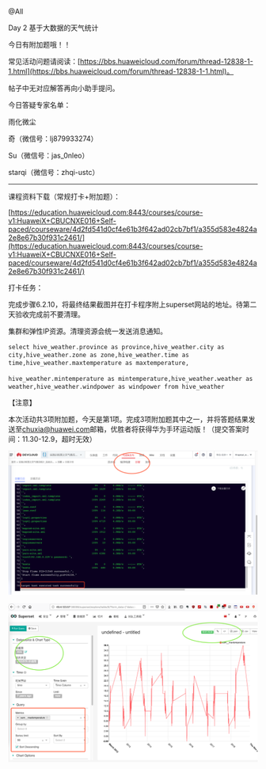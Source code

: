@All

Day 2 基于大数据的天气统计

今日有附加题哦！！

常见活动问题请阅读：[https://bbs.huaweicloud.com/forum/thread-12838-1-1.html](https://bbs.huaweicloud.com/forum/thread-12838-1-1.html)。

帖子中无对应解答再向小助手提问。

今日答疑专家名单：

雨化微尘

奇（微信号：lj879933274）

Su（微信号：jas_0nleo）

starqi（微信号：zhqi-ustc）

------------------

课程资料下载（常规打卡+附加题）：


[https://education.huaweicloud.com:8443/courses/course-v1:HuaweiX+CBUCNXE016+Self-paced/courseware/4d2fd541d0cf4e61b3f642ad02cb7bf1/a355d583e4824a2e8e67b30f931c2461/](https://education.huaweicloud.com:8443/courses/course-v1:HuaweiX+CBUCNXE016+Self-paced/courseware/4d2fd541d0cf4e61b3f642ad02cb7bf1/a355d583e4824a2e8e67b30f931c2461/)

打卡任务：

完成步骤6.2.10，将最终结果截图并在打卡程序附上superset网站的地址。待第二天验收完成前不要清理。

集群和弹性IP资源。清理资源会统一发送消息通知。



```
select hive_weather.province as province,hive_weather.city as city,hive_weather.zone as zone,hive_weather.time as time,hive_weather.maxtemperature as maxtemperature,

hive_weather.mintemperature as mintemperature,hive_weather.weather as weather,hive_weather.windpower as windpower from hive_weather
```


【注意】

本次活动共3项附加题，今天是第1项。完成3项附加题其中之一，并将答题结果发送至[chuxia@huawei.com](mailto:chuxia@huawei.com)邮箱，优胜者将获得华为手环运动版！（提交答案时间：11.30-12.9，超时无效）


![02_deploy_02](https://raw.githubusercontent.com/latermonk/BIGDATA_21DAY/master/DAY02/PNG/02_deploy_02.png)


![04_chart02.png](https://raw.githubusercontent.com/latermonk/BIGDATA_21DAY/master/DAY02/PNG/04_chart02.png)
